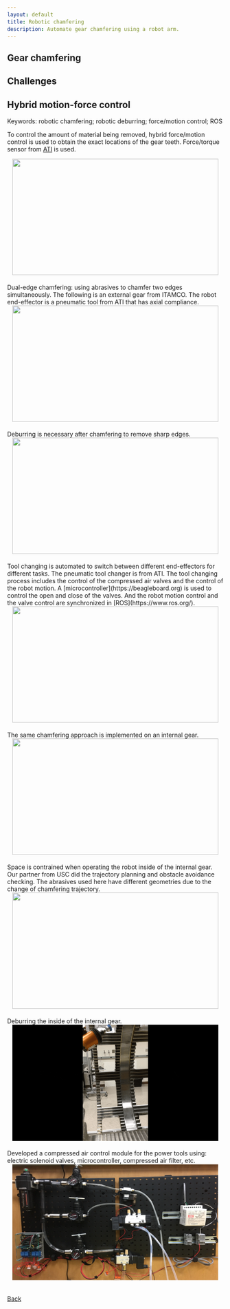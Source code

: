 ```yaml
---
layout: default
title: Robotic chamfering
description: Automate gear chamfering using a robot arm.
---
```


## Gear chamfering

## Challenges

## Hybrid motion-force control

Keywords: robotic chamfering; robotic deburring; force/motion control; ROS

To control the amount of material being removed, hybrid force/motion control is used to obtain the exact locations of the gear teeth. Force/torque sensor from [ATI](https://www.ati-ia.com/) is used.
<br/>
<center>
<img src="https://github.com/jhugj/web-repo/blob/main/images/rootID.gif" width="480" height="270"/>
</center>
<br/>
Dual-edge chamfering: using abrasives to chamfer two edges simultaneously. The following is an external gear from ITAMCO. The robot end-effector is a pneumatic tool from ATI that has axial compliance.
<br/>
<center>
<img src="https://github.com/jhugj/web-repo/blob/main/images/part-chamfering.gif" width="480" height="270"/>
</center>
<br/>
Deburring is necessary after chamfering to remove sharp edges.
<br/>
<center>
<img src="https://github.com/jhugj/web-repo/blob/main/images/part-deburring.gif" width="480" height="270"/>
</center>
<br/>
Tool changing is automated to switch between different end-effectors for different tasks. The pneumatic tool changer is from ATI. The tool changing process includes the control of the compressed air valves and the control of the robot motion. A [microcontroller](https://beagleboard.org) is used to control the open and close of the valves. And the robot motion control and the valve control are synchronized in [ROS](https://www.ros.org/). 
<br/>
<center>
<img src="https://github.com/jhugj/web-repo/blob/main/images/toolChange.gif" width="480" height="270"/>
</center>
<br/>
The same chamfering approach is implemented on an internal gear.
<br/>
<center>
<img src="https://github.com/jhugj/web-repo/blob/main/images/part-chamfering-outside.gif" width="480" height="270"/>
</center>
<br/>
Space is contrained when operating the robot inside of the internal gear. Our partner from USC did the trajectory planning and obstacle avoidance checking. The abrasives used here have different geometries due to the change of chamfering trajectory.
<br/>
<center>
<img src="https://github.com/jhugj/web-repo/blob/main/images/part-chamfering-inside.gif" width="480" height="270"/>
</center>
<br/>
Deburring the inside of the internal gear.
<br/>
<center>
<img src="https://github.com/jhugj/web-repo/blob/main/images/deburringInside.gif" width="480" height="270"/>
</center>
<br/>
Developed a compressed air control module for the power tools using: electric solenoid valves, microcontroller, compressed air filter, etc.
<br/>
<center>
<img src="https://github.com/jhugj/web-repo/blob/main/images/compressedAirRegulator.png" width="480" height="270"/>
</center>
<br/>


[Back](https://jhugj.github.io/web-repo/)
